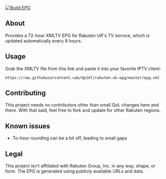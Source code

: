 [![Build EPG](https://github.com/dp247/rakuten-uk-epg/actions/workflows/actions.yml/badge.svg)](https://github.com/dp247/rakuten-uk-epg/actions/workflows/actions.yml)

## About
Provides a 72-hour XMLTV EPG for Rakuten UK's TV service, which is updated automatically every 8 hours.

## Usage
Grab the XMLTV file from this link and paste it into your favorite IPTV client:
```
https://raw.githubusercontent.com/dp247/rakuten-uk-epg/master/epg.xml
```

## Contributing
This project needs no contributors other than small QoL changes here and there. With that said, feel free to fork and update for other Rakuten regions.

## Known issues
- To-hour rounding can be a bit off, leading to small gaps

## Legal
This project isn't affiliated with Rakuten Group, Inc. in any way, shape, or form. The EPG is generated using publicly available URLs and data.
